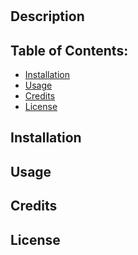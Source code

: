 
  
  # 


  ## Description
  
 
  ## Table of Contents:
* [Installation](#installation)
* [Usage](#usage)
* [Credits](#credits)
* [License](#license)

## Installation
   

## Usage 
  

## Credits
  

## License
  
